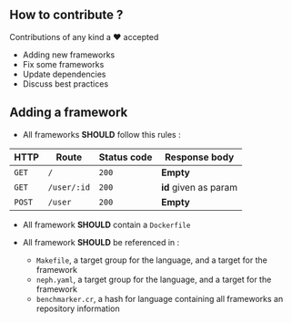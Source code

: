 ## How to contribute ?

Contributions of any kind a :heart: accepted

- Adding new frameworks
- Fix some frameworks
- Update dependencies
- Discuss best practices

## Adding a framework

- All frameworks **SHOULD** follow this rules :

| HTTP   | Route       | Status code | Response body         |
| ------ | ----------- | ----------- | --------------------- |
| `GET`  | `/`         | `200`       | **Empty**             |
| `GET`  | `/user/:id` | `200`       | **id** given as param |
| `POST` | `/user`     | `200`       | **Empty**             |

- All framework **SHOULD** contain a `Dockerfile`

- All framework **SHOULD** be referenced in :
  - `Makefile`, a target group for the language, and a target for the framework
  - `neph.yaml`, a target group for the language, and a target for the framework
  - `benchmarker.cr`, a hash for language containing all frameworks an
    repository information
